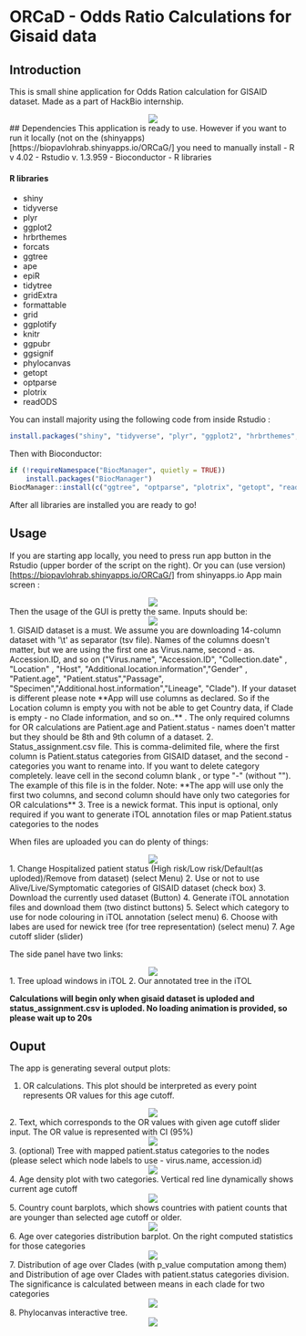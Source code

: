 # ORCaD - **O**dds **R**atio **Ca**lculations for **G**isaid data
## Introduction
This is small shine application for Odds Ration calculation for GISAID dataset. Made as a part of HackBio internship. 
<div align='center'>
  <img src='https://github.com/pavlohrab/GISAID_phylo/blob/master/ORCaD/Images/intro.png'>
</div>
## Dependencies 
This application is ready to use. However if you want to run it locally (not on the (shinyapps)[https://biopavlohrab.shinyapps.io/ORCaG/] you need to manually install
- R v 4.02
- Rstudio v. 1.3.959
- Bioconductor
- R libraries

#### R libraries 
- shiny
- tidyverse
- plyr
- ggplot2
- hrbrthemes
- forcats
- ggtree
- ape
- epiR
- tidytree
- gridExtra
- formattable
- grid
- ggplotify
- knitr
- ggpubr
- ggsignif
- phylocanvas
- getopt
- optparse
- plotrix
- readODS

You can install majority using the following code from inside Rstudio :
```R
install.packages("shiny", "tidyverse", "plyr", "ggplot2", "hrbrthemes", "forcats", "ape", "epiR", "tidytree", "gridExtra", "formattable", "grid", "ggplotify", "knitr", "ggpubr", "ggsignif", "phylocanvas"  )
```
Then with Bioconductor:
```R
if (!requireNamespace("BiocManager", quietly = TRUE))
    install.packages("BiocManager")
BiocManager::install(c("ggtree", "optparse", "plotrix", "getopt", "readODS"))
```

After all libraries are installed you are ready to go!

## Usage
If you are starting app locally, you need to press run app button in the Rstudio (upper border of the script on the right). Or you can (use version)[https://biopavlohrab.shinyapps.io/ORCaG/] from shinyapps.io
App main screen :
<div align='center'>
  <img src='https://github.com/pavlohrab/GISAID_phylo/blob/master/ORCaD/Images/main_screen.png'>
</div>
Then the usage of the GUI is pretty the same. Inputs should be:
<div align='center'>
  <img src='https://github.com/pavlohrab/GISAID_phylo/blob/master/ORCaD/Images/inputs.png'>
</div>
1. GISAID dataset is a must. We assume you are downloading 14-column dataset with '\t' as separator (tsv file). Names of the columns doesn't matter, but we are using the first one as Virus.name, second - as. Accession.ID, and so on ("Virus.name", "Accession.ID", "Collection.date" , "Location" , "Host", "Additional.location.information","Gender" , "Patient.age", "Patient.status","Passage", "Specimen","Additional.host.information","Lineage", "Clade"). If your dataset is different please note **App will use columns as declared. So if the Location column is empty you with not be able to get Country data, if Clade is empty - no Clade information, and so on..** . The only required columns for OR calculations are Patient.age and Patient.status - names doen't matter but they should be 8th and 9th column of a dataset.
2. Status_assignment.csv file. This is comma-delimited file, where the first column is Patient.status categories from GISAID dataset, and the second - categories you want to rename into. If you want to delete category completely. leave cell in the second column blank , or type "-" (without ""). The example of this file is in the folder. Note: **The app will use only the first two columns, and second column should have only two categories for OR calculations**
3. Tree is a newick format. This input is optional, only required if you want to generate iTOL annotation files or map Patient.status categories to the nodes

When files are uploaded you can do plenty of things:
<div align='center'>
  <img src='https://github.com/pavlohrab/GISAID_phylo/blob/master/ORCaD/Images/controls.png'>
</div>
1. Change Hospitalized patient status (High risk/Low risk/Default(as uploded)/Remove from dataset) (select Menu)
2. Use or not to use Alive/Live/Symptomatic categories of GISAID dataset (check box)
3. Download the currently used dataset (Button)
4. Generate iTOL annotation files and download them (two distinct buttons)
5. Select which category to use for node colouring in iTOL annotation (select menu)
6. Choose with labes are used for newick tree (for tree representation) (select menu)
7. Age cutoff slider (slider)

The side panel have two links:
<div align='center'>
  <img src='https://github.com/pavlohrab/GISAID_phylo/blob/master/ORCaD/Images/links.png'>
</div>
1. Tree upload windows in iTOL 
2. Our annotated tree in the iTOL

**Calculations will begin only when gisaid dataset is uploded and status_assignment.csv is uploded. No loading animation is provided, so please wait up to 20s**

## Ouput
The app is generating several output plots:
1. OR calculations. This plot should be interpreted as every point represents OR values for this age cutoff.
<div align='center'>
  <img src='https://github.com/pavlohrab/GISAID_phylo/blob/master/ORCaD/Images/OR_plot.png'>
</div>
2. Text, which corresponds to the OR values with given age cutoff slider input. The OR value is represented with CI (95%)
<div align='center'>
  <img src='https://github.com/pavlohrab/GISAID_phylo/blob/master/ORCaD/Images/OR_text.png'>
</div>
3. (optional) Tree with mapped patient.status categories to the nodes (please select which node labels to use - virus.name, accession.id)
<div align='center'>
  <img src='https://github.com/pavlohrab/GISAID_phylo/blob/master/ORCaD/Images/ggtree.png'>
</div>
4. Age density plot with two categories. Vertical red line dynamically shows current age cutoff
<div align='center'>
  <img src='https://github.com/pavlohrab/GISAID_phylo/blob/master/ORCaD/Images/age_dens.png'>
</div>
5. Country count barplots, which shows countries with patient counts that are younger than selected age cutoff or older.
<div align='center'>
  <img src='https://github.com/pavlohrab/GISAID_phylo/blob/master/ORCaD/Images/barplots.png'>
</div>
6. Age over categories distribution barplot. On the right computed statistics for those categories
<div align='center'>
  <img src='https://github.com/pavlohrab/GISAID_phylo/blob/master/ORCaD/Images/age_box.png'>
</div>
7. Distribution of age over Clades (with p_value computation among them) and Distribution of age over Clades with patient.status categories division. The significance is calculated between means in each clade for two categories
<div align='center'>
  <img src='https://github.com/pavlohrab/GISAID_phylo/blob/master/ORCaD/Images/clade_box.png'>
</div>
8. Phylocanvas interactive tree. 
<div align='center'>
  <img src='https://github.com/pavlohrab/GISAID_phylo/blob/master/ORCaD/Images/phylocanvas.png'>
</div>